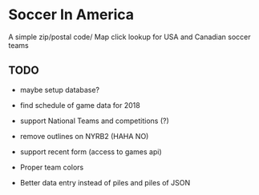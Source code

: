 # Soccer In America
A simple zip/postal code/ Map click lookup for USA and Canadian soccer teams

## TODO
* maybe setup database?
* find schedule of game data for 2018

* support National Teams and competitions (?)
* remove outlines on NYRB2 (HAHA NO)

* support recent form (access to games api)
* Proper team colors
* Better data entry instead of piles and piles of JSON



